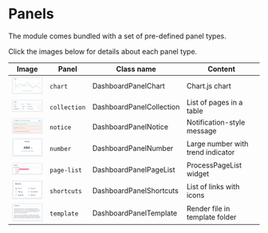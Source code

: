 # Panels

The module comes bundled with a set of pre-defined panel types.

Click the images below for details about each panel type.

|Image|Panel|Class name|Content|
|---|---|---|---|
|[<img src="/images/chart.png" width="120">](/panels/chart.md)|`chart`|DashboardPanelChart|Chart.js chart|
|[<img src="/images/collection.png" width="120">](/panels/collection.md)|`collection`|DashboardPanelCollection|List of pages in a table|
|[<img src="/images/notice.png" width="120">](/panels/notice.md)|`notice`|DashboardPanelNotice|Notification-style message|
|[<img src="/images/number.png" width="120">](/panels/number.md)|`number`|DashboardPanelNumber|Large number with trend indicator|
|[<img src="/images/page-list.png" width="120">](/panels/pagelist.md)|`page-list`|DashboardPanelPageList|ProcessPageList widget|
|[<img src="/images/shortcuts-grid.png" width="120">](/panels/shortcuts.md)|`shortcuts`|DashboardPanelShortcuts|List of links with icons|
|[<img src="/images/template.png" width="120">](/panels/template.md)|`template`|DashboardPanelTemplate|Render file in template folder|
